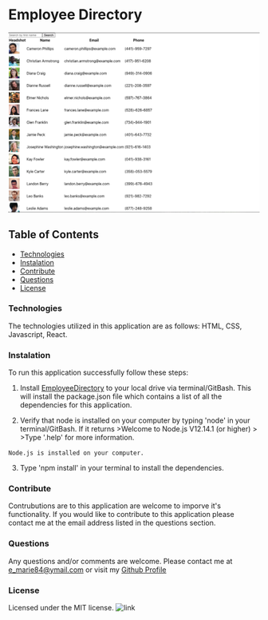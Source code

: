 
# Employee Directory

![image relative path](employee.png)



## Table of Contents 

- [Technologies](#tech)
- [Instalation](#install)
- [Contribute](#contribute)
- [Questions](#email)
- [License](#license)

### Technologies

 The technologies utilized in this application are as follows: HTML, CSS, Javascript, React.

### Instalation

 To run this application successfully follow these steps:
  1. Install [EmployeeDirectory](https://erinmarie84.github.io/EmployeeDirectory/) to your local drive via terminal/GitBash. This will install the package.json file which contains a list of all the dependencies for this application. 

  2. Verify that node is installed on your computer by typing 'node' in your terminal/GitBash. If it returns
    >Welcome to Node.js V12.14.1 (or higher)
    >
    >Type '.help' for more information.

    Node.js is installed on your computer.
  3. Type 'npm install' in your terminal to install the dependencies. 

### Contribute
 
 Contrubutions are to this application are welcome to imporve it's functionality. If you would like to contribute to this application please contact me at the email address listed in the questions section.

### Questions

 Any questions and/or comments are welcome. Please contact me at e_marie84@ymail.com or visit my [Github Profile](https://github.com/erinmarie84)

 ### License

 Licensed under the MIT license. ![link](https://img.shields.io/github/license/erinmarie84/EmployeeDirectory?color=mediumgreen&style=plastic)
